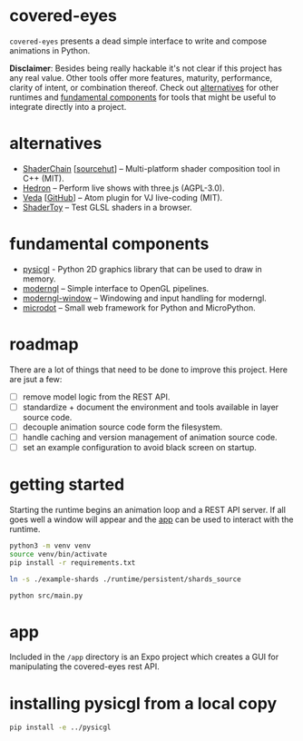 # covered-eyes

`covered-eyes` presents a dead simple interface to write and compose animations in Python.

**Disclaimer**: Besides being really hackable it's not clear if this project has any real value.
Other tools offer more features, maturity, performance, clarity of intent, or combination thereof.
Check out [alternatives](#better-alternatives) for other runtimes
and [fundamental components](#fundamental-components) for tools that might be useful to integrate directly into a project.

# alternatives

* [ShaderChain](http://connorbell.ca/projects/shaderchain.html) [[sourcehut](https://git.sr.ht/~connorbell/ShaderChain)] – Multi-platform shader composition tool in C++ (MIT).
* [Hedron](https://github.com/nudibranchrecords/hedron) – Perform live shows with three.js (AGPL-3.0).
* [Veda](https://veda.gl/) [[GitHub](https://github.com/fand/veda)] – Atom plugin for VJ live-coding (MIT).
* [ShaderToy](https://www.shadertoy.com/) – Test GLSL shaders in a browser.

# fundamental components

* [pysicgl](https://github.com/oclyke/pysicgl) - Python 2D graphics library that can be used to draw in memory.
* [moderngl](https://github.com/moderngl/moderngl) – Simple interface to OpenGL pipelines.
* [moderngl-window](https://github.com/moderngl/moderngl-window) – Windowing and input handling for moderngl.
* [microdot](https://github.com/miguelgrinberg/microdot) – Small web framework for Python and MicroPython.

# roadmap

There are a lot of things that need to be done to improve this project.
Here are jsut a few:

* [ ] remove model logic from the REST API.
* [ ] standardize + document the environment and tools available in layer source code.
* [ ] decouple animation source code form the filesystem.
* [ ] handle caching and version management of animation source code.
* [ ] set an example configuration to avoid black screen on startup.

# getting started

Starting the runtime begins an animation loop and a REST API server.
If all goes well a window will appear and the [app](#app) can be used to interact with the runtime.

```bash
python3 -m venv venv
source venv/bin/activate
pip install -r requirements.txt

ln -s ./example-shards ./runtime/persistent/shards_source

python src/main.py
```

# app

Included in the `/app` directory is an Expo project which creates a GUI for manipulating the covered-eyes rest API.

# installing pysicgl from a local copy

```bash
pip install -e ../pysicgl
```
